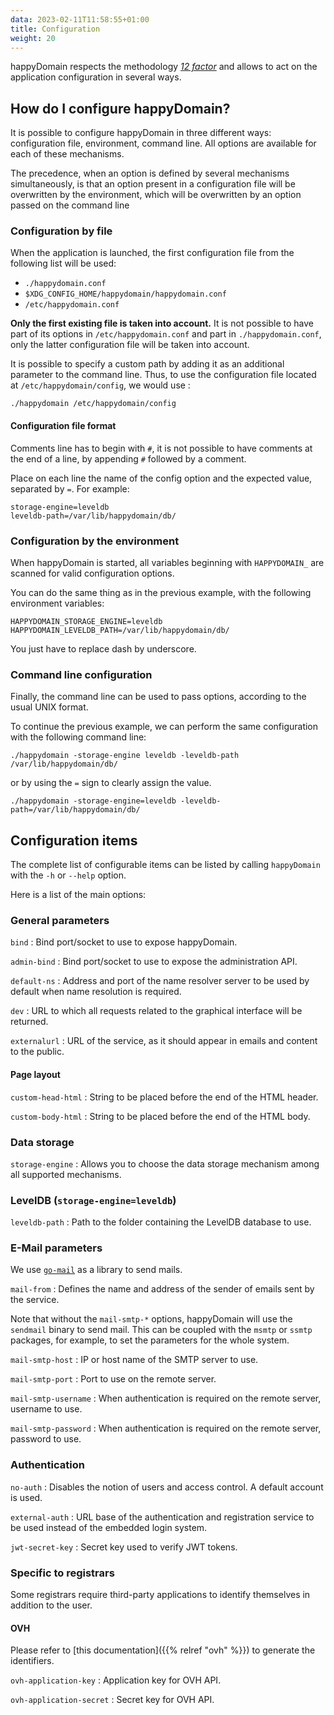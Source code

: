 ```yaml
---
data: 2023-02-11T11:58:55+01:00
title: Configuration
weight: 20
---
```


happyDomain respects the methodology [*12 factor*](https://12factor.net/) and allows to act on the application configuration in several ways.

## How do I configure happyDomain?

It is possible to configure happyDomain in three different ways: configuration file, environment, command line. All options are available for each of these mechanisms.

The precedence, when an option is defined by several mechanisms simultaneously, is that an option present in a configuration file will be overwritten by the environment, which will be overwritten by an option passed on the command line


### Configuration by file

When the application is launched, the first configuration file from the following list will be used:

- `./happydomain.conf`
- `$XDG_CONFIG_HOME/happydomain/happydomain.conf`
- `/etc/happydomain.conf`

**Only the first existing file is taken into account.** It is not possible to have part of its options in `/etc/happydomain.conf` and part in `./happydomain.conf`, only the latter configuration file will be taken into account.

It is possible to specify a custom path by adding it as an additional parameter to the command line. Thus, to use the configuration file located at `/etc/happydomain/config`, we would use :

```
./happydomain /etc/happydomain/config
```

#### Configuration file format

Comments line has to begin with `#`, it is not possible to have comments at the end of a line, by appending `#` followed by a comment.

Place on each line the name of the config option and the expected value, separated by `=`. For example:

```
storage-engine=leveldb
leveldb-path=/var/lib/happydomain/db/
```

### Configuration by the environment

When happyDomain is started, all variables beginning with `HAPPYDOMAIN_` are scanned for valid configuration options.

You can do the same thing as in the previous example, with the following environment variables:

```
HAPPYDOMAIN_STORAGE_ENGINE=leveldb
HAPPYDOMAIN_LEVELDB_PATH=/var/lib/happydomain/db/
```

You just have to replace dash by underscore.


### Command line configuration

Finally, the command line can be used to pass options, according to the usual UNIX format.

To continue the previous example, we can perform the same configuration with the following command line:

```
./happydomain -storage-engine leveldb -leveldb-path /var/lib/happydomain/db/
```

or by using the `=` sign to clearly assign the value.

```
./happydomain -storage-engine=leveldb -leveldb-path=/var/lib/happydomain/db/
```


## Configuration items

The complete list of configurable items can be listed by calling `happyDomain` with the `-h` or `--help` option.

Here is a list of the main options:

### General parameters

`bind`
: Bind port/socket to use to expose happyDomain.

`admin-bind`
: Bind port/socket to use to expose the administration API.

`default-ns`
: Address and port of the name resolver server to be used by default when name resolution is required.

`dev`
: URL to which all requests related to the graphical interface will be returned.

`externalurl`
: URL of the service, as it should appear in emails and content to the public.


#### Page layout

`custom-head-html`
: String to be placed before the end of the HTML header.

`custom-body-html`
: String to be placed before the end of the HTML body.


### Data storage

`storage-engine`
: Allows you to choose the data storage mechanism among all supported mechanisms.

### LevelDB (`storage-engine=leveldb`)

`leveldb-path`
: Path to the folder containing the LevelDB database to use.

### E-Mail parameters

We use [`go-mail`](https://github.com/go-mail/mail) as a library to send mails.

`mail-from`
: Defines the name and address of the sender of emails sent by the service.

Note that without the `mail-smtp-*` options, happyDomain will use the `sendmail` binary to send mail. This can be coupled with the `msmtp` or `ssmtp` packages, for example, to set the parameters for the whole system.

`mail-smtp-host`
: IP or host name of the SMTP server to use.

`mail-smtp-port`
: Port to use on the remote server.

`mail-smtp-username`
: When authentication is required on the remote server, username to use.

`mail-smtp-password`
: When authentication is required on the remote server, password to use.


### Authentication

`no-auth`
: Disables the notion of users and access control. A default account is used.

`external-auth`
: URL base of the authentication and registration service to be used instead of the embedded login system.

`jwt-secret-key`
: Secret key used to verify JWT tokens.


### Specific to registrars

Some registrars require third-party applications to identify themselves in addition to the user.

#### OVH

Please refer to [this documentation]({{% relref "ovh" %}}) to generate the identifiers.

`ovh-application-key`
: Application key for OVH API.

`ovh-application-secret`
: Secret key for OVH API.
